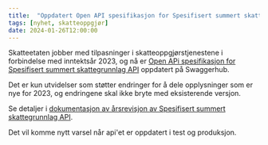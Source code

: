 ```yaml
---
title:  "Oppdatert Open API spesifikasjon for Spesifisert summert skattegrunnlag API"
tags: [nyhet, skatteoppgjør]
date: 2024-01-26T12:00:00
---
```

Skatteetaten jobber med tilpasninger i skatteoppgjørstjenestene i forbindelse med inntektsår 2023, og nå er [Open APi spesifikasjon for Spesifisert summert skattegrunnlag API](https://app.swaggerhub.com/apis/skatteetaten/spesifisert-summert-skattegrunnlag-api) oppdatert på Swaggerhub. 

Det er kun utvidelser som støtter endringer for å dele opplysninger som er nye for 2023, og endringene skal ikke bryte med eksisterende versjon.

Se detaljer i [dokumentasjon av årsrevisjon av Spesifisert summert skattegrunnlag API](https://skatteetaten.github.io/api-dokumentasjon/api/spesifisertsummertskattegrunnlag?tab=Årsrevisjon).

Det vil komme nytt varsel når api'et er oppdatert i test og produksjon. 
